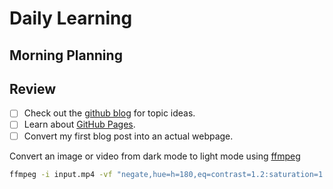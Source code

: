 # Daily Learning
## Morning Planning

## Review

- [ ] Check out the [github blog](https://github.blog/) for topic ideas.
- [ ] Learn about [GitHub Pages](https://skills.github.com/#first-day-on-github).
- [ ] Convert my first blog post into an actual webpage.

Convert an image or video from dark mode to light mode using [ffmpeg](https://www.ffmpeg.org) 

```bash
ffmpeg -i input.mp4 -vf "negate,hue=h=180,eq=contrast=1.2:saturation=1.1" output.mp4
```
